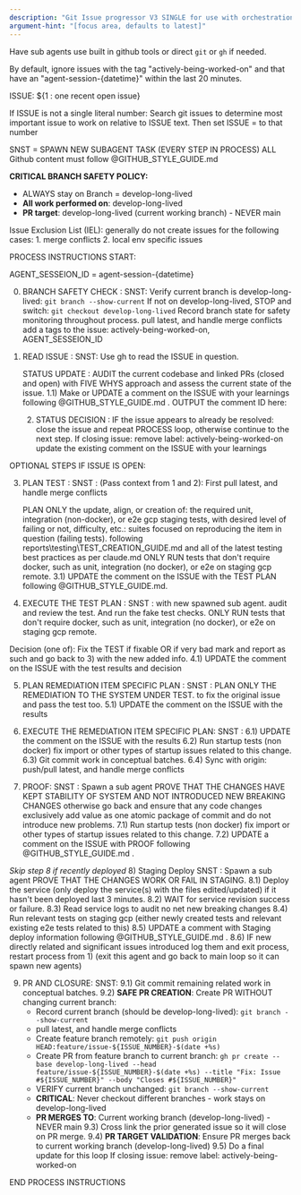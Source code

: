 ```yaml
---
description: "Git Issue progressor V3 SINGLE for use with orchestration"
argument-hint: "[focus area, defaults to latest]"
---
```


Have sub agents use built in github tools or direct `git` or `gh` if needed.

By default, ignore issues with the tag "actively-being-worked-on" and that have an "agent-session-{datetime}" within the last 20 minutes.

ISSUE: ${1 : one recent open issue}
 
If ISSUE is not a single literal number:
    Search git issues to determine most important issue to work on relative to ISSUE text.
    Then set ISSUE = to that number

SNST = SPAWN NEW SUBAGENT TASK  (EVERY STEP IN PROCESS)
ALL Github content must follow @GITHUB_STYLE_GUIDE.md

**CRITICAL BRANCH SAFETY POLICY:**
- ALWAYS stay on Branch = develop-long-lived
- **All work performed on**: develop-long-lived
- **PR target**: develop-long-lived (current working branch) - NEVER main

Issue Exclusion List (IEL): generally do not create issues for the following cases:
    1. merge conflicts
    2. local env specific issues

PROCESS INSTRUCTIONS START:

AGENT_SESSEION_ID = agent-session-{datetime}

0) BRANCH SAFETY CHECK : SNST: 
    Verify current branch is develop-long-lived: `git branch --show-current`
    If not on develop-long-lived, STOP and switch: `git checkout develop-long-lived`
    Record branch state for safety monitoring throughout process.
    pull latest, and handle merge conflicts
    add a tags to the issue: actively-being-worked-on, AGENT_SESSEION_ID

1) READ ISSUE : SNST: Use gh to read the ISSUE in question.

    STATUS UPDATE : 
    AUDIT the current codebase and linked PRs (closed and open) with FIVE WHYS approach and assess the current state of the issue.
    1.1) Make or UPDATE a comment on the ISSUE with your learnings following @GITHUB_STYLE_GUIDE.md .
    OUTPUT the comment ID here:

    2) STATUS DECISION :
    IF the issue appears to already be resolved:
        close the issue and repeat PROCESS loop, otherwise continue to the next step.
        If closing issue: remove label: actively-being-worked-on
        update the existing comment on the ISSUE with your learnings

OPTIONAL STEPS IF ISSUE IS OPEN:

3) PLAN TEST : SNST : (Pass context from 1 and 2):
    First pull latest, and handle merge conflicts

    PLAN ONLY the update, align, or creation of: the required unit, integration (non-docker), or e2e gcp staging tests, with desired level of failing or not, difficulty, etc.: suites focused
    on reproducing the item in question (failing tests). following reports\testing\TEST_CREATION_GUIDE.md
    and all of the latest testing best practices as per claude.md
    ONLY RUN tests that don't require docker, such as unit, integration (no docker), or e2e on staging gcp remote.
    3.1) UPDATE the comment on the ISSUE with the TEST PLAN following @GITHUB_STYLE_GUIDE.md.

4) EXECUTE THE TEST PLAN : SNST : with new spawned sub agent. audit and review the test. And run the fake test checks. 
ONLY RUN tests that don't require docker, such as unit, integration (no docker), or e2e on staging gcp remote.

Decision (one of): Fix the TEST if fixable OR
if very bad mark and report as such and go back to 3) with the new added info.
4.1) UPDATE the comment on the ISSUE with the test results and decision

5) PLAN REMEDIATION ITEM SPECIFIC PLAN : SNST : 
    PLAN ONLY THE REMEDIATION TO THE SYSTEM UNDER TEST.
    to fix the original issue and pass the test too.
    5.1) UPDATE the comment on the ISSUE with the results

6) EXECUTE THE REMEDIATION ITEM SPECIFIC PLAN: SNST :
    6.1) UPDATE the comment on the ISSUE with the results
    6.2) Run startup tests (non docker) fix import or other types of startup issues related to this change.
    6.3) Git commit work in conceptual batches. 
    6.4) Sync with origin: push/pull latest, and handle merge conflicts

7) PROOF: SNST : Spawn a sub agent PROVE THAT THE CHANGES HAVE KEPT STABILITY OF SYSTEM AND NOT INTRODUCED NEW BREAKING CHANGES
otherwise go back and ensure that any code changes exclusively add value as one atomic package of commit and
do not introduce new problems.
7.1)  Run startup tests (non docker) fix import or other types of startup issues related to this change.
7.2) UPDATE a comment on the ISSUE with PROOF  following @GITHUB_STYLE_GUIDE.md  .

*Skip step 8 if recently deployed*
8) Staging Deploy SNST :  Spawn a sub agent PROVE THAT THE CHANGES WORK OR FAIL IN STAGING.
8.1) Deploy the service (only deploy the service(s) with the files edited/updated)
if it hasn't been deployed last 3 minutes.
8.2) WAIT for service revision success or failure.
8.3) Read service logs to audit no net new breaking changes
8.4) Run relevant tests on staging gcp (either newly created tests and relevant existing e2e tests related to this)
8.5) UPDATE a comment with Staging deploy information  following @GITHUB_STYLE_GUIDE.md  .
8.6) IF new directly related and significant issues introduced log them and exit process, restart process from 1) (exit this agent and go back to main loop so it can spawn new agents)

9) PR AND CLOSURE: SNST:
9.1) Git commit remaining related work in conceptual batches. 
9.2) **SAFE PR CREATION**: Create PR WITHOUT changing current branch:
    - Record current branch (should be develop-long-lived): `git branch --show-current`
    - pull latest, and handle merge conflicts
    - Create feature branch remotely: `git push origin HEAD:feature/issue-${ISSUE_NUMBER}-$(date +%s)`
    - Create PR from feature branch to current branch: `gh pr create --base develop-long-lived --head feature/issue-${ISSUE_NUMBER}-$(date +%s) --title "Fix: Issue #${ISSUE_NUMBER}" --body "Closes #${ISSUE_NUMBER}"`
    - VERIFY current branch unchanged: `git branch --show-current`
    - **CRITICAL**: Never checkout different branches - work stays on develop-long-lived
    - **PR MERGES TO**: Current working branch (develop-long-lived) - NEVER main
9.3) Cross link the prior generated issue so it will close on PR merge.
9.4) **PR TARGET VALIDATION**: Ensure PR merges back to current working branch (develop-long-lived)
9.5) Do a final update for this loop
    If closing issue: remove label: actively-being-worked-on

END PROCESS INSTRUCTIONS

